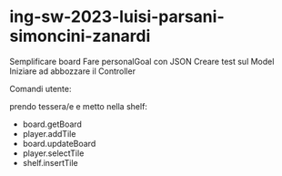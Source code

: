 # ing-sw-2023-luisi-parsani-simoncini-zanardi

Semplificare board
Fare personalGoal con JSON
Creare test sul Model
Iniziare ad abbozzare il Controller

Comandi utente: 

prendo tessera/e e metto nella shelf:
- board.getBoard
- player.addTile
- board.updateBoard
- player.selectTile
- shelf.insertTile
